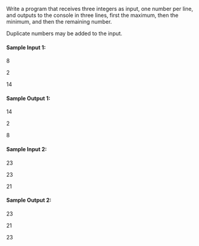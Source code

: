 Write a program that receives three integers as input, one number per line, and outputs to the console in three lines, first the maximum, then the minimum, and then the remaining number.

Duplicate numbers may be added to the input.

#### Sample Input 1:

8

2

14

#### Sample Output 1:

14

2

8

#### Sample Input 2:

23

23

21

#### Sample Output 2:

23

21

23

